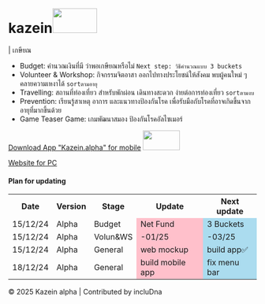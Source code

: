 ﻿# kazein<img src="https://github.com/user-attachments/assets/a77b340a-5a63-4150-90ec-d9930c58b2a8" width="90px;" height="50px">

 | เกษียณ

- Budget: คำนวณเงินที่มี ว่าพอเกษียณหรือไม่ `Next step: วิธีคำนวณแบบ 3 buckets`
- Volunteer & Workshop: กิจกรรมจิตอาสา ออกไปทางประโยชน์ให้สังคม พบผู้คนใหม่ ๆ คลายความเหงาได้ `sortตามอายุ`
- Travelling: สถานที่ท่องเที่ยว สำหรับพักผ่อน เดินทางสะดวก ง่ายต่อการท่องเที่ยว `sortตามงบ`
- Prevention: เรียนรู้สาเหตุ อาการ และแนวทางป้องกันโรค เพื่อรับมือกับโรคที่อาจเกิดขึ้นจากอายุที่มากขึ้นด้วย
- Game Teaser Game: เกมพัฒนาสมอง ป้องกันโรคอัลไซเมอร์

[Download App "Kazein.alpha" for mobile](https://github.com/incluDna/kazein.alpha/blob/863ef5455a5dc9c4274fb891dbba513f71e55c8e/app-debug.apk) <img src="https://i.giphy.com/media/v1.Y2lkPTc5MGI3NjExOGR5OTJ6ZnJ3bnl6YmFrcDZ1aml5NncxNDczZjR3MmxnOTFkdHlxdiZlcD12MV9pbnRlcm5hbF9naWZfYnlfaWQmY3Q9Zw/dpnBD3KRM9WsU/giphy.gif" width="75px;" height="40px">

[Website for PC](https://includna.github.io/kazein.alpha/)


#### Plan for updating
<table>
    <tr>
     <th colspan="11">Date</th>
     <th colspan="11">Version</th>
     <th colspan="11">Stage</th>
      <th colspan="11">Update</th>
      <th colspan="11">Next update</th>
    </tr>
 <tr>
      <td colspan="11">15/12/24</td>
      <td colspan="11">Alpha</td>
  <td colspan="11">Budget</td>
      <td colspan="11" style="background-color:pink;">Net Fund</td>
      <td colspan="11" style="background-color:rgb(171, 220, 239);">3 Buckets</td>
    </tr>
 <tr>
  <td colspan="11">15/12/24</td>    
  <td colspan="11">Alpha</td>
  <td colspan="11">Volun&WS</td>
      <td colspan="11" style="background-color:pink;">-01/25</td>
      <td colspan="11" style="background-color:rgb(171, 220, 239);">-03/25</td>
    </tr>
    <tr>
     <td colspan="11">15/12/24</td>
      <td colspan="11">Alpha</td>
  <td colspan="11">General</td>
      <td colspan="11" style="background-color:pink;">web mockup</td>
      <td colspan="11" style="background-color:rgb(171, 220, 239);">build app✅</td>
    </tr>
 <tr>
     <td colspan="11">18/12/24</td>
      <td colspan="11">Alpha</td>
  <td colspan="11">General</td>
      <td colspan="11" style="background-color:pink;">build mobile app</td>
      <td colspan="11" style="background-color:rgb(171, 220, 239);">fix menu bar</td>
    </tr>
</table>
 
© 2025 Kazein alpha | Contributed by incluDna
